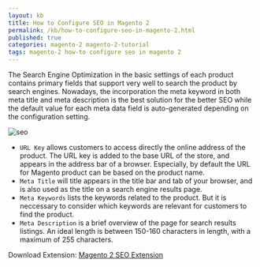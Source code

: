 ```yaml
---
layout: kb
title: How to Configure SEO in Magento 2
permalink: /kb/how-to-configure-seo-in-magento-2.html
published: true
categories: magento-2 magento-2-tutorial
tags: magento-2 how-to configure seo in magento 2
---
```


The Search Engine Optimization in the basic settings of each product contains primary fields that support very well to search the product by search engines. Nowadays, the incorporation the meta keyword in both meta title and meta description is the best solution for the better SEO while the default value for each meta data field is auto-generated depending on the configuration setting.

![seo](https://lh5.googleusercontent.com/elK9YdjVoaw7D1ewyKUnTd1BETDxG_6p4UpsqnfJXDCz3gUyvQTKztEOffSe4ezoqNHzdicUQPuasNqjqMsnT6gkcg-H1bEWq6RtiTOm4o2fRm__uCbXodk5jzLuz8mOeSX_kOsk)

* `URL Key` allows customers to access directly the online address of the product. The URL key is added to the base URL of the store, and appears in the address bar of a browser. Especially, by default the URL for Magento product can be based on the product name.
* `Meta Title` will title appears in the title bar and tab of your browser, and is also used as the title on a search engine results page.
* `Meta Keywords` lists the keywords related to the product. But it is neccessary to consider which keywords are relevant for customers to find the product.
* `Meta Description` is a brief overview of the page for search results listings. An ideal length is between 150-160 characters in length, with a maximum of 255 characters. 


Download Extension: <a href="https://www.mageplaza.com/magento-2-seo-extension/">Magento 2 SEO Extension</a>

